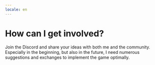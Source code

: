 ```yaml
---
locale: en
---
```


# How can I get involved?
Join the Discord and share your ideas with both me and the community. Especially in the beginning, but also in the future, I need numerous suggestions and exchanges to implement the game optimally.